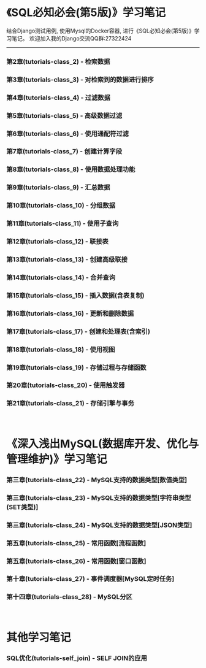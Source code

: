 # 《SQL必知必会(第5版)》学习笔记

结合Django测试用例, 使用Mysql的Docker容器, 进行《SQL必知必会(第5版)》学习笔记。
欢迎加入我的Django交流QQ群:27322424
***

### 第2章(tutorials-class_2) - 检索数据

### 第3章(tutorials-class_3) - 对检索到的数据进行排序

### 第4章(tutorials-class_4) - 过滤数据

### 第5章(tutorials-class_5) - 高级数据过滤

### 第6章(tutorials-class_6) - 使用通配符过滤

### 第7章(tutorials-class_7) - 创建计算字段

### 第8章(tutorials-class_8) - 使用数据处理功能

### 第9章(tutorials-class_9) - 汇总数据

### 第10章(tutorials-class_10) - 分组数据

### 第11章(tutorials-class_11) - 使用子查询

### 第12章(tutorials-class_12) - 联接表

### 第13章(tutorials-class_13) - 创建高级联接

### 第14章(tutorials-class_14) - 合并查询

### 第15章(tutorials-class_15) - 插入数据(含表复制)

### 第16章(tutorials-class_16) - 更新和删除数据

### 第17章(tutorials-class_17) - 创建和处理表(含索引)

### 第18章(tutorials-class_18) - 使用视图

### 第19章(tutorials-class_19) - 存储过程与存储函数

### 第20章(tutorials-class_20) - 使用触发器

### 第21章(tutorials-class_21) - 存储引擎与事务

<br>

# 《深入浅出MySQL(数据库开发、优化与管理维护)》学习笔记

### 第三章(tutorials-class_22) - MySQL支持的数据类型[数值类型]

### 第三章(tutorials-class_23) - MySQL支持的数据类型[字符串类型(SET类型)]

### 第三章(tutorials-class_24) - MySQL支持的数据类型[JSON类型]

### 第五章(tutorials-class_25) - 常用函数[流程函数]

### 第五章(tutorials-class_26) - 常用函数[窗口函数]

### 第十章(tutorials-class_27) - 事件调度器[MySQL定时任务]

### 第十四章(tutorials-class_28) - MySQL分区

<br>

# 其他学习笔记

### SQL优化(tutorials-self_join) - SELF JOIN的应用
